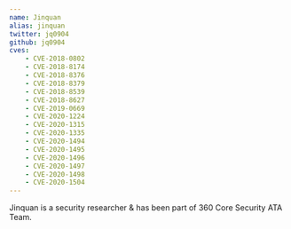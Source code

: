 ```yaml
---
name: Jinquan
alias: jinquan
twitter: jq0904
github: jq0904
cves:
    - CVE-2018-0802
    - CVE-2018-8174
    - CVE-2018-8376
    - CVE-2018-8379
    - CVE-2018-8539
    - CVE-2018-8627
    - CVE-2019-0669
    - CVE-2020-1224
    - CVE-2020-1315
    - CVE-2020-1335
    - CVE-2020-1494
    - CVE-2020-1495
    - CVE-2020-1496
    - CVE-2020-1497
    - CVE-2020-1498
    - CVE-2020-1504
---
```

Jinquan is a security researcher & has been part of 360 Core Security ATA Team.